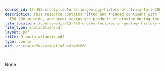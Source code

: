 ```yaml
---
course_id: 12-453-crosby-lectures-in-geology-history-of-africa-fall-2005
description: This resource contains rifted and thinned continent with listric faults.
  150-200 km wide, and great scarps are products of erosion during the past 30 My.
file_location: /coursemedia/12-453-crosby-lectures-in-geology-history-of-africa-fall-2005/cc165e6a2f82142104f7af36d3edcbfc_9_south_atlantic.pdf
file_type: application/pdf
layout: pdf
title: 9_south_atlantic.pdf
type: course
uid: cc165e6a2f82142104f7af36d3edcbfc

---
```

None